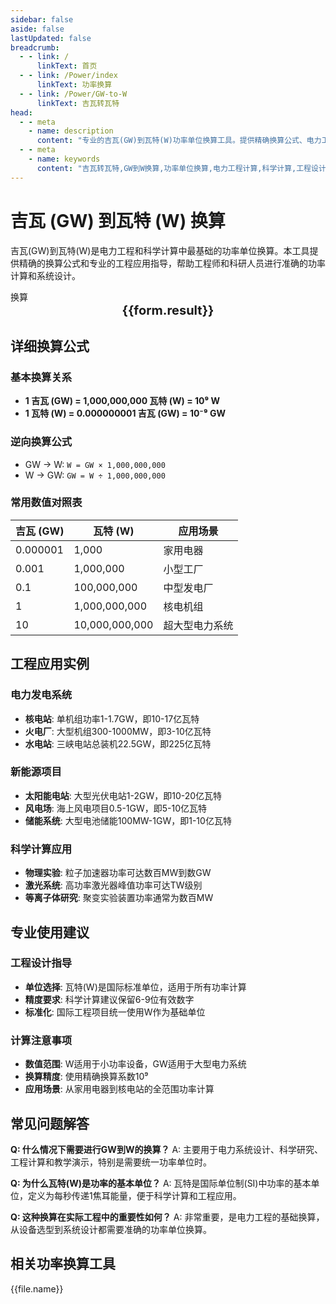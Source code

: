 ```yaml
---
sidebar: false
aside: false
lastUpdated: false
breadcrumb:
  - - link: /
      linkText: 首页
  - - link: /Power/index
      linkText: 功率换算
  - - link: /Power/GW-to-W
      linkText: 吉瓦转瓦特
head:
  - - meta
    - name: description
      content: "专业的吉瓦(GW)到瓦特(W)功率单位换算工具。提供精确换算公式、电力工程应用实例和详细技术说明，适用于电力系统、科学计算和工程设计的基础功率换算。"
  - - meta
    - name: keywords
      content: "吉瓦转瓦特,GW到W换算,功率单位换算,电力工程计算,科学计算,工程设计,国际单位制,电力系统,核电站功率,功率换算工具,ギガワット,ワット,電力変換"
---
```

# 吉瓦 (GW) 到瓦特 (W) 换算

吉瓦(GW)到瓦特(W)是电力工程和科学计算中最基础的功率单位换算。本工具提供精确的换算公式和专业的工程应用指导，帮助工程师和科研人员进行准确的功率计算和系统设计。

<script setup>
const seoKey = [
  '吉瓦转瓦特', 'GW到W换算', '功率单位换算', '电力工程计算',
  '科学计算', '工程设计', '国际单位制', '电力系统',
  '核电站功率', '功率换算工具', 'ギガワット', 'ワット', '電力変換'
]
import { onMounted,reactive,inject ,ref  } from 'vue'
import { NButton,NForm ,NFormItem,NInput,NInputNumber,NSelect,NCard,useMessage ,NGrid ,NGi } from 'naive-ui'
import { defineClientComponent } from 'vitepress'
import { Power } from '../files';
const convert = inject('convert')
const options =  [
  { "label": "吉瓦 (GW)","value": "GW" },
  { "label": "瓦特 (W)","value": "W" }
];
const formRef = ref(null);
const rules = {
  number:{
    required: true,
    type: 'number',
    trigger: "blur",
    message: '请输入数字'
  },
  to:{
    required: true,
    trigger: "select",
    message: '请选择转换单位'
  },
  from:{
    required: true,
    trigger: "select",
    message: '请选择原始单位'
  }
}
const form = reactive({
  number:null,
  to:'',
  from:'',
  result:'',
  title:'吉瓦转瓦特',
})
const convertHandler = (e) => {
   e.preventDefault();
  formRef.value?.validate((errors)=>{
    if (!errors) {
      form.result = `${form.number}${form.from} = ${convert(form.number).from(form.from).to(form.to)}${form.to}`
    }
  })
}
</script>

<n-card title="吉瓦(GW) ⇄ 瓦特(W) 功率换算器" embedded :bordered="false" hoverable>
  <n-form size="large" :model="form" ref='formRef' :rules="rules">
    <n-form-item label="数值"  path="number">
      <n-input-number size="large" style="width:100%" :min="0" v-model:value="form.number"   placeholder="请输入要换算的数值" />
    </n-form-item>
    <n-form-item label="从" path="from">
      <n-select  size="large" :options="options" v-model:value="form.from" placeholder="请选择原始单位" />
    </n-form-item>
    <n-form-item label="到" path="to">
      <n-select  size="large" :options="options" v-model:value="form.to" placeholder="请选择换算单位" />
    </n-form-item>
    <n-form-item>
      <n-button type="info" style="width:100%" @click="convertHandler">换算</n-button>
    </n-form-item>
  </n-form>
  <n-card  embedded :bordered="false" hoverable>
    <div  style="text-align:center;font-size:20px;">
      <strong>{{form.result}}</strong>
    </div>
  </n-card>
  <template #footer>
    <div style="display: flex; flex-wrap: wrap; gap: 8px; margin-top: 16px;">
      <span v-for="keyword in seoKey" :key="keyword" 
            style="background: #f0f0f0; padding: 4px 8px; border-radius: 4px; font-size: 12px; color: #666;">
        {{ keyword }}
      </span>
    </div>
  </template>
</n-card>

## 详细换算公式

### 基本换算关系
- **1 吉瓦 (GW) = 1,000,000,000 瓦特 (W) = 10⁹ W**
- **1 瓦特 (W) = 0.000000001 吉瓦 (GW) = 10⁻⁹ GW**

### 逆向换算公式
- GW → W: `W = GW × 1,000,000,000`
- W → GW: `GW = W ÷ 1,000,000,000`

### 常用数值对照表
| 吉瓦 (GW) | 瓦特 (W) | 应用场景 |
|-----------|----------|----------|
| 0.000001 | 1,000 | 家用电器 |
| 0.001 | 1,000,000 | 小型工厂 |
| 0.1 | 100,000,000 | 中型发电厂 |
| 1 | 1,000,000,000 | 核电机组 |
| 10 | 10,000,000,000 | 超大型电力系统 |

## 工程应用实例

### 电力发电系统
- **核电站**: 单机组功率1-1.7GW，即10-17亿瓦特
- **火电厂**: 大型机组300-1000MW，即3-10亿瓦特
- **水电站**: 三峡电站总装机22.5GW，即225亿瓦特

### 新能源项目
- **太阳能电站**: 大型光伏电站1-2GW，即10-20亿瓦特
- **风电场**: 海上风电项目0.5-1GW，即5-10亿瓦特
- **储能系统**: 大型电池储能100MW-1GW，即1-10亿瓦特

### 科学计算应用
- **物理实验**: 粒子加速器功率可达数百MW到数GW
- **激光系统**: 高功率激光器峰值功率可达TW级别
- **等离子体研究**: 聚变实验装置功率通常为数百MW

## 专业使用建议

### 工程设计指导
- **单位选择**: 瓦特(W)是国际标准单位，适用于所有功率计算
- **精度要求**: 科学计算建议保留6-9位有效数字
- **标准化**: 国际工程项目统一使用W作为基础单位

### 计算注意事项
- **数值范围**: W适用于小功率设备，GW适用于大型电力系统
- **换算精度**: 使用精确换算系数10⁹
- **应用场景**: 从家用电器到核电站的全范围功率计算

## 常见问题解答

**Q: 什么情况下需要进行GW到W的换算？**
A: 主要用于电力系统设计、科学研究、工程计算和教学演示，特别是需要统一功率单位时。

**Q: 为什么瓦特(W)是功率的基本单位？**
A: 瓦特是国际单位制(SI)中功率的基本单位，定义为每秒传递1焦耳能量，便于科学计算和工程应用。

**Q: 这种换算在实际工程中的重要性如何？**
A: 非常重要，是电力工程的基础换算，从设备选型到系统设计都需要准确的功率单位换算。

## 相关功率换算工具
<n-grid x-gap="12" :cols="2">
  <n-gi v-for="(file,index) in Power" :key="index">
    <n-button
      text
      tag="a"
      :href="file.path"
      type="info"
    >
      {{file.name}}
    </n-button>
  </n-gi>
</n-grid>